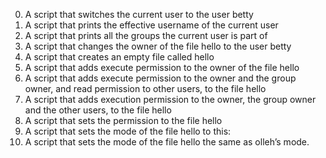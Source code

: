 0. A script that switches the current user to the user betty
1. A script that prints the effective username of the current user
2. A script that prints all the groups the current user is part of
3. A script that changes the owner of the file hello to the user betty
4. A script that creates an empty file called hello
5. A script that adds execute permission to the owner of the file hello
6. A script that adds execute permission to the owner and the group owner, and read permission to other users, to the file hello
7. A script that adds execution permission to the owner, the group owner and the other users, to the file hello
8. A script that sets the permission to the file hello
9. A script that sets the mode of the file hello to this:
10. A script that sets the mode of the file hello the same as olleh’s mode.
